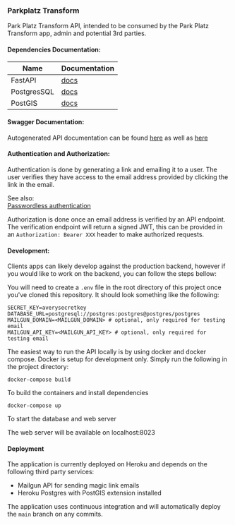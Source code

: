 ### Parkplatz Transform

Park Platz Transform API, intended to be consumed by the Park Platz Transform app, admin and potential 3rd parties.

#### Dependencies Documentation:

| Name       | Documentation                                                                                 |
| ----------------- | --------------------------------------------------------------------------------------- |
| FastAPI            | [docs](https://fastapi.tiangolo.com/)                   |
| PostgresSQL        | [docs](https://www.postgresql.org/)           |
| PostGIS | [docs](https://postgis.net/documentation/)                         |

#### Swagger Documentation:

Autogenerated API documentation can be found [here](https://parkplatztransform-api.herokuapp.com/docs) as well as
[here](https://parkplatztransform-api.herkouapp.com/redoc)

#### Authentication and Authorization:

Authentication is done by generating a link and emailing it to a user. The user verifies they have access to the email address provided by clicking the link in the email.

See also: <br>
[Passwordless authentication](https://en.wikipedia.org/wiki/Passwordless_authentication)

Authorization is done once an email address is verified by an API endpoint. The verification endpoint will return a signed JWT, this can be provided in an `Authorization: Bearer XXX` header to make authorized requests.

#### Development:

Clients apps can likely develop against the production backend, however if you would like to work on the backend, you can follow the steps bellow:

You will need to create a `.env` file in the root directory of this project once you've cloned this repository. It should look something like the following:

```
SECRET_KEY=averysecretkey
DATABASE_URL=postgresql://postgres:postgres@postgres/postgres
MAILGUN_DOMAIN=<MAILGUN_DOMAIN> # optional, only required for testing email
MAILGUN_API_KEY=<MAILGUN_API_KEY> # optional, only required for testing email
```

The easiest way to run the API locally is by using docker and docker compose. Docker is setup for development only.
Simply run the following in the project directory:

```shell
docker-compose build
```
To build the containers and install dependencies

```shell
docker-compose up
```
To start the database and web server

The web server will be available on localhost:8023

#### Deployment

The application is currently deployed on Heroku and depends on the following third party services:
- Mailgun API for sending magic link emails
- Heroku Postgres with PostGIS extension installed

The application uses continuous integration and will automatically deploy the `main` branch on any commits.
